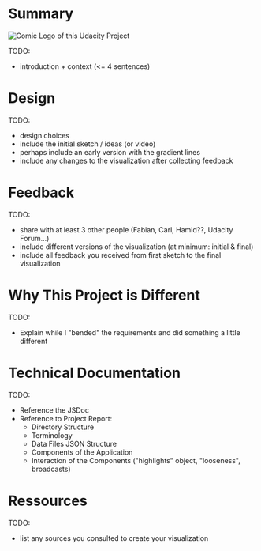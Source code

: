 # Summary

![Comic Logo of this Udacity Project](../images/dand6_comic_normal.png)

TODO:
* introduction + context (<= 4 sentences)

# Design

TODO:
* design choices
* include the initial sketch / ideas (or video)
* perhaps include an early version with the gradient lines
* include any changes to the visualization after collecting feedback

# Feedback

TODO:
* share with at least 3 other people (Fabian, Carl, Hamid??, Udacity Forum...)
* include different versions of the visualization (at minimum: initial & final)
* include all feedback you received from first sketch to the final visualization

# Why This Project is Different

TODO:
* Explain while I "bended" the requirements and did something a little different

# Technical Documentation

TODO:
* Reference the JSDoc
* Reference to Project Report:
  * Directory Structure
  * Terminology
  * Data Files JSON Structure
  * Components of the Application
  * Interaction of the Components ("highlights" object, "looseness", broadcasts)

# Ressources

TODO:
* list any sources you consulted to create your visualization
